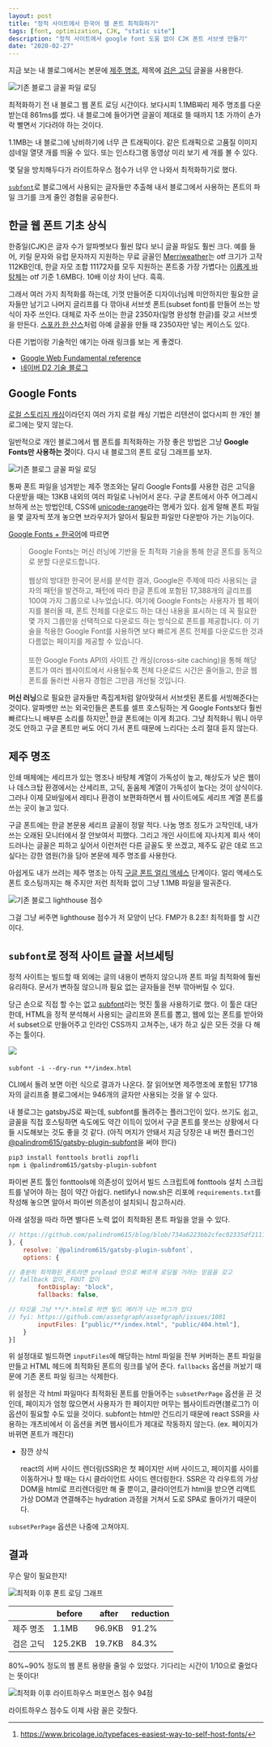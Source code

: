 ```yaml
---
layout: post
title: "정적 사이트에서 한국어 웹 폰트 최적화하기"
tags: [font, optimization, CJK, "static site"]
description: "정적 사이트에서 google font 도움 없이 CJK 폰트 서브셋 만들기"
date: "2020-02-27"
---
```


지금 보는 내 블로그에서는 본문에 [제주 명조](https://www.jeju.go.kr/jeju/symbol/font/myeongjo.htm), 제목에 [검은 고딕](https://github.com/zesstype/Black-Han-Sans) 글꼴을 사용한다.

![기존 블로그 글꼴 파일 로딩](./1-before-optimization.png)

최적화하기 전 내 블로그 웹 폰트 로딩 시간이다. 보다시피 1.1MB짜리 제주 명조를 다운받는데 861ms를 썼다. 내 블로그에 들어가면 글꼴이 제대로 뜰 때까지 1초 가까이 손가락 빨면서 기다려야 하는 것이다.

1.1MB는 내 블로그에 낭비하기에 너무 큰 트래픽이다. 같은 트래픽으로 고품질 이미지 섬네일 열댓 개를 띄울 수 있다. 또는 인스타그램 동영상 미리 보기 세 개를 볼 수 있다.

몇 달을 방치해두다가 라이트하우스 점수가 너무 안 나와서 최적화하기로 했다.

[`subfont`](https://github.com/munter/subfont)로 블로그에서 사용되는 글자들만 추출해 내서 블로그에서 사용하는 폰트의 파일 크기를 크게 줄인 경험을 공유한다.

## 한글 웹 폰트 기초 상식

한중일(CJK)은 글자 수가 알파벳보다 훨씬 많다 보니 글꼴 파일도 훨씬 크다. 예를 들어, 키릴 문자와 유럽 문자까지 지원하는 무료 글꼴인 [Merriweather](https://fonts.adobe.com/fonts/merriweather#fonts-section)는 otf 크기가 고작 112KB인데, 한글 자모 조합 11172자를 모두 지원하는 폰트중 가장 가볍다는 [이롭게 바탕체](http://font.iropke.com/batang)는 otf 기준 1.6MB다. 10배 이상 차이 난다. 흑흑.

그래서 여러 가지 최적화를 하는데, 기껏 만들어준 디자이너님께 미안하지만 필요한 글자들만 남기고 나머지 글리프를 다 깎아내 서브셋 폰트(subset font)를 만들어 쓰는 방식이 자주 쓰인다. 대체로 자주 쓰이는 한글 2350자(일명 완성형 한글)를 갖고 서브셋을 만든다. [스포카 한 산스](https://spoqa.github.io/spoqa-han-sans/ko-KR/)처럼 아예 글꼴을 만들 때 2350자만 넣는 케이스도 있다.

다른 기법이랑 기술적인 얘기는 아래 링크를 보는 게 좋겠다.

- [Google Web Fundamental reference](https://developers.google.com/web/fundamentals/performance/optimizing-content-efficiency/webfont-optimization?hl=ko)
- [네이버 D2 기술 블로그](https://d2.naver.com/helloworld/4969726)

## Google Fonts

[로컬 스토리지 캐싱](https://mytory.net/2016/06/15/webfont-best-practice.html)이라던지 여러 가지 로컬 캐싱 기법은 리텐션이 없다시피 한 개인 블로그에는 맞지 않는다.

일반적으로 개인 블로그에서 웹 폰트를 최적화하는 가장 좋은 방법은 그냥 **Google Fonts만 사용하는 것**이다. 다시 내 블로그의 폰트 로딩 그래프를 보자.

![기존 블로그 글꼴 파일 로딩](./1-before-optimization.png)

통짜 폰트 파일을 넘겨받는 제주 명조와는 달리 Google Fonts를 사용한 검은 고딕을 다운받을 때는 13KB 내외의 여러 파일로 나뉘어서 온다. 구글 폰트에서 아주 어그레시브하게 쓰는 방법인데, CSS에 [unicode-range](https://developer.mozilla.org/en-US/docs/Web/CSS/@font-face/unicode-range)라는 명세가 있다. 쉽게 말해 폰트 파일을 몇 글자씩 쪼개 놓으면 브라우저가 알아서 필요한 파일만 다운받아 가는 기능이다.

[Google Fonts + 한국어](https://googlefonts.github.io/korean/)에 따르면

> Google Fonts는 머신 러닝에 기반을 둔 최적화 기술을 통해 한글 폰트를 동적으로 분할 다운로드합니다. <br /><br />웹상의 방대한 한국어 문서를 분석한 결과, Google은 주제에 따라 사용되는 글자의 패턴을 발견하고, 패턴에 따라 한글 폰트에 포함된 17,388개의 글리프를 100여 가지 그룹으로 나누었습니다. 여기에 Google Fonts는 사용자가 웹 페이지를 불러올 때, 폰트 전체를 다운로드 하는 대신 내용을 표시하는 데 꼭 필요한 몇 가지 그룹만을 선택적으로 다운로드 하는 방식으로 폰트를 제공합니다. 이 기술을 적용한 Google Font를 사용하면 보다 빠르게 폰트 전체를 다운로드한 것과 다름없는 페이지를 제공할 수 있습니다. <br /><br />또한 Google Fonts API의 사이트 간 캐싱(cross-site caching)을 통해 해당 폰트가 여러 웹사이트에서 사용될수록 전체 다운로드 시간은 줄어들고, 한글 웹 폰트를 둘러싼 사용자 경험은 그만큼 개선될 것입니다.

**머신 러닝**으로 필요한 글자들만 족집게처럼 알아맞혀서 서브셋된 폰트를 서빙해준다는 것이다. 알파벳만 쓰는 외국인들은 폰트를 셀프 호스팅하는 게 Google Fonts보다 훨씬 빠르다느니 배부른 소리를 하지만[^1] 한글 폰트에는 이게 최고다. 그냥 최적화니 뭐니 아무것도 안하고 구글 폰트만 써도 어디 가서 폰트 때문에 느리다는 소리 절대 듣지 않는다.

[^1]: https://www.bricolage.io/typefaces-easiest-way-to-self-host-fonts/

## 제주 명조

인쇄 매체에는 세리프가 있는 명조나 바탕체 계열이 가독성이 높고, 해상도가 낮은 웹이나 데스크탑 환경에서는 산세리프, 고딕, 돋움체 계열이 가독성이 높다는 것이 상식이다. 그러나 이제 모바일에서 레티나 환경이 보편화하면서 웹 사이트에도 세리프 계열 폰트를 쓰는 곳이 늘고 있다.

구글 폰트에는 한글 본문용 세리프 글꼴이 정말 적다. 나눔 명조 정도가 고작인데, 내가 쓰는 오래된 모니터에서 잘 안보여서 피했다. 그리고 개인 사이트에 지나치게 회사 색이 드러나는 글꼴은 피하고 싶어서 이런저런 다른 글꼴도 못 쓰겠고, 제주도 같은 데로 뜨고 싶다는 강한 염원(?)을 담아 본문에 제주 명조를 사용한다.

아쉽게도 내가 쓰려는 제주 명조는 아직 [구글 폰트 얼리 액세스](https://fonts.google.com/earlyaccess) 단계이다. 얼리 액세스도 폰트 호스팅까지는 해 주지만 저런 최적화 없이 그냥 1.1MB 파일을 떨궈준다.

![기존 블로그 lighthouse 점수](./2-before-optim-lighthouse.png)

그걸 그냥 써주면 lighthouse 점수가 저 모양이 난다. FMP가 8.2초! 최적화를 할 시간이다.

## `subfont`로 정적 사이트 글꼴 서브세팅

정적 사이트는 빌드할 때 외에는 글의 내용이 변하지 않으니까 폰트 파일 최적화에 훨씬 유리하다. 문서가 변하질 않으니까 필요 없는 글자들을 전부 깎아버릴 수 있다.

당근 손으로 직접 할 수는 없고 [subfont](https://github.com/Munter/subfont)라는 멋진 툴을 사용하기로 했다. 이 툴은 대단한데, HTML을 정적 분석해서 사용되는 글리프와 폰트를 뽑고, 웹에 있는 폰트를 받아와서 subset으로 만들어주고 인라인 CSS까지 고쳐주는, 내가 하고 싶은 모든 것을 다 해주는 툴이다.

<div style="display: block; align-self: center; width: 100vw; margin-bottom: 1.45em;">
  <img src="./0-thumbnail.png" styles="width: 100%; object-fit: cover;"/>
</div>

```
subfont -i --dry-run **/index.html
```

CLI에서 돌려 보면 이런 식으로 결과가 나온다. 잘 읽어보면 제주명조에 포함된 17718자의 글리프중 블로그에서는 946개의 글자만 사용되는 것을 알 수 있다.

내 블로그는 gatsbyJS로 짜는데, subfont를 돌려주는 플러그인이 있다. 쓰기도 쉽고, 글꼴을 직접 호스팅하면 속도에도 약간 이득이 있어서 구글 폰트를 못쓰는 상황에서 다들 시도해보는 것도 좋을 것 같다. (아직 머지가 안돼서 지금 당장은 내 버전 플러그인 [@palindrom615/gatsby-plugin-subfont](https://www.npmjs.com/package/@palindrom615/gatsby-plugin-subfont)을 써야 한다)

```bash
pip3 install fonttools brotli zopfli
npm i @palindrom615/gatsby-plugin-subfont
```

파이썬 폰트 툴인 fonttools에 의존성이 있어서 빌드 스크립트에 fonttools 설치 스크립트를 넣어야 하는 점이 약간 아쉽다. netlify나 now.sh은 리포에 `requirements.txt`를 작성해 놓으면 알아서 파이썬 의존성이 설치되니 참고하시라.

아래 설정을 따라 하면 별다른 노력 없이 최적화된 폰트 파일을 얻을 수 있다.

```javascript
// https://github.com/palindrom615/blog/blob/734a6223bb2cfec02335df2111ce73c52e9fe8b9/gatsby-config.js
}, {
    resolve: `@palindrom615/gatsby-plugin-subfont`,
    options: {

// 충분히 최적화된 폰트라면 preload 만으로 빠르게 로딩될 거라는 믿음을 갖고
// fallback 없이, FOUT 없이
        fontDisplay: "block",
        fallbacks: false,

// 타깃을 그냥 **/*.html로 하면 빌드 에러가 나는 버그가 있다
// fyi: https://github.com/assetgraph/assetgraph/issues/1081
        inputFiles: ["public/**/index.html", "public/404.html"],
    }
}]
```

위 설정대로 빌드하면 `inputFiles`에 해당하는 html 파일을 전부 커버하는 폰트 파일을 만들고 HTML 헤드에 최적화된 폰트의 링크를 넣어 준다. `fallbacks` 옵션을 꺼놨기 때문에 기존 폰트 파일 링크는 삭제한다.

위 설정은 각 html 파일마다 최적화된 폰트를 만들어주는 `subsetPerPage` 옵션을 끈 것인데, 페이지가 엄청 많으면서 사용자가 한 페이지만 머무는 웹사이트라면(블로그?) 이 옵션이 필요할 수도 있을 것이다. subfont는 html만 건드리기 때문에 react SSR을 사용하는 개츠비에서 이 옵션을 켜면 웹사이트가 제대로 작동하지 않는다. (ex. 페이지가 바뀌면 폰트가 깨진다)

- 잠깐 상식

  react의 서버 사이드 렌더링(SSR)은 첫 페이지만 서버 사이드고, 페이지를 사이를 이동하거나 할 때는 다시 클라이언트 사이드 렌더링한다. SSR은 각 라우트의 가상 DOM을 html로 프리렌더링만 해 줄 뿐이고, 클라이언트가 html을 받으면 리액트 가상 DOM과 연결해주는 hydration 과정을 거쳐서 도로 SPA로 돌아가기 때문이다.

`subsetPerPage` 옵션은 나중에 고쳐야지.

## 결과

무슨 말이 필요한지!

![최적화 이후 폰트 로딩 그래프](./3-after-optim.png)

|           | before  | after  | reduction |
| --------- | ------- | ------ | --------- |
| 제주 명조 | 1.1MB   | 96.9KB | 91.2%     |
| 검은 고딕 | 125.2KB | 19.7KB | 84.3%     |

80%~90% 정도의 웹 폰트 용량을 줄일 수 있었다. 기다리는 시간이 1/10으로 줄었다는 뜻이다!

![최적화 이후 라이트하우스 퍼포먼스 점수 94점](./4-after-optim-lighthouse.png)

라이트하우스 점수도 이제 사람 꼴은 갖췄다.
